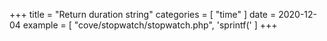 +++
title = "Return duration string"
categories = [ "time" ]
date = 2020-12-04
example = [
   "cove/stopwatch/stopwatch.php", 'sprintf('
]
+++
